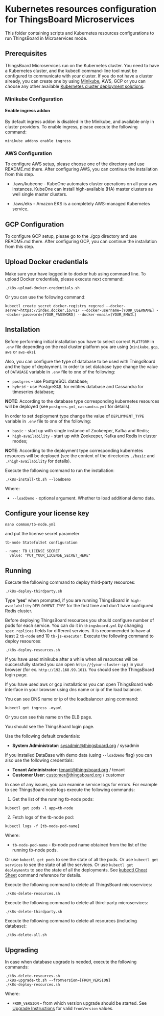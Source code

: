 # Kubernetes resources configuration for ThingsBoard Microservices

This folder containing scripts and Kubernetes resources configurations to run ThingsBoard in Microservices mode.

## Prerequisites

ThingsBoard Microservices run on the Kubernetes cluster.
You need to have a Kubernetes cluster, and the kubectl command-line tool must be configured to communicate with your cluster.
If you do not have a cluster already, you can create one by using [Minikube](https://kubernetes.io/docs/setup/minikube),
AWS, GCP or you can choose any other available [Kubernetes cluster deployment solutions](https://unofficial-kubernetes.readthedocs.io/en/latest/setup/pick-right-solution/).

### Minikube Configuration

#### Enable ingress addon 
By default ingress addon is disabled in the Minikube, and available only in cluster providers.
To enable ingress, please execute the following command:

`
minikube addons enable ingress
` 

### AWS Configuration

To configure AWS setup, please choose one of the directory and use README.md there.  After configuring AWS, you can continue the installation from this step.

- ./aws/kubeone - KubeOne automates cluster operations on all your aws instances. KubeOne can install high-available (HA) master clusters as well single master clusters.

- ./aws/eks - Amazon EKS is a completely AWS-managed Kubernetes service.

## GCP Configuration

To configure GCP setup, plesae go to the ./gcp directory and use README.md there.  After configuring GCP, you can continue the installation from this step.

## Upload Docker credentials

Make sure your have logged in to docker hub using command line. To upload Docker credentials, please execute next command:

`
./k8s-upload-docker-credentials.sh
`

Or you can use the following command:

`
kubectl create secret docker-registry regcred --docker-server=https://index.docker.io/v1/ --docker-username=[YOUR_USERNAME] --docker-password=[YOUR_PASSWORD] --docker-email=[YOUR_EMAIL]
`

## Installation

Before performing initial installation you have to select correct `PLATFORM` in `.env` file depending on the real cluster platform you are using (`minikube`, `gcp`, `aws` or `aws-eks`).

Also, you can configure the type of database to be used with ThingsBoard and the type of deployment.
In order to set database type change the value of `DATABASE` variable in `.env` file to one of the following:

- `postgres` - use PostgreSQL database;
- `hybrid` - use PostgreSQL for entities database and Cassandra for timeseries database;

**NOTE**: According to the database type corresponding kubernetes resources will be deployed (see `postgres.yml`, `cassandra.yml` for details).

In order to set deployment type change the value of `DEPLOYMENT_TYPE` variable in `.env` file to one of the following:

- `basic` - start up with single instance of Zookeeper, Kafka and Redis;
- `high-availability` - start up with Zookeeper, Kafka and Redis in cluster modes;

**NOTE**: According to the deployment type corresponding kubernetes resources will be deployed (see the content of the directories `./basic` and `./high-availability` for details).

Execute the following command to run the installation:

`
./k8s-install-tb.sh --loadDemo
`

Where:

- `--loadDemo` - optional argument. Whether to load additional demo data.

## Configure your license key

`
nano common/tb-node.yml
`

and put the license secret parameter 

```
tb-node StatefulSet configuration

- name: TB_LICENSE_SECRET
  value: "PUT_YOUR_LICENSE_SECRET_HERE"
```

## Running

Execute the following command to deploy third-party resources:

`
./k8s-deploy-thirdparty.sh
`

Type **'yes'** when prompted, if you are running ThingsBoard in `high-availability` `DEPLOYMENT_TYPE` for the first time and don't have configured Redis cluster.

Before deploying ThingsBoard resources you should configure number of pods for each service. 
You can do it in `thingsboard.yml` by changing `spec.replicas` fields for different services. 
It is recommended to have at least 2 `tb-node` and 10 `tb-js-executor`.
Execute the following command to deploy resources:

`
./k8s-deploy-resources.sh
`

If you have used minikube after a while when all resources will be successfully started you can open `http://{your-cluster-ip}` in your browser (for ex. `http://192.168.99.101`).
You should see the ThingsBoard login page.

If you have used aws or gcp installations you can open ThingsBoard web interface in your browser using dns name or ip of the load balancer.

You can see DNS name or ip of the loadbalancer using command:

`
kubectl get ingress -oyaml
`

Or you can see this name on the ELB page.

You should see the ThingsBoard login page.

Use the following default credentials:

- **System Administrator**: sysadmin@thingsboard.org / sysadmin

If you installed DataBase with demo data (using `--loadDemo` flag) you can also use the following credentials:

- **Tenant Administrator**: tenant@thingsboard.org / tenant
- **Customer User**: customer@thingsboard.org / customer

In case of any issues, you can examine service logs for errors.
For example to see ThingsBoard node logs execute the following commands:

1) Get the list of the running tb-node pods:

`
kubectl get pods -l app=tb-node
`

2) Fetch logs of the tb-node pod:

`
kubectl logs -f [tb-node-pod-name]
`

Where:

- `tb-node-pod-name` - tb-node pod name obtained from the list of the running tb-node pods.

Or use `kubectl get pods` to see the state of all the pods.
Or use `kubectl get services` to see the state of all the services.
Or use `kubectl get deployments` to see the state of all the deployments.
See [kubectl Cheat Sheet](https://kubernetes.io/docs/reference/kubectl/cheatsheet/) command reference for details.

Execute the following command to delete all ThingsBoard microservices:

`
./k8s-delete-resources.sh
`

Execute the following command to delete all third-party microservices:

`
./k8s-delete-thirdparty.sh
`

Execute the following command to delete all resources (including database):

`
./k8s-delete-all.sh
`

## Upgrading

In case when database upgrade is needed, execute the following commands:

```
./k8s-delete-resources.sh
./k8s-upgrade-tb.sh --fromVersion=[FROM_VERSION]
./k8s-deploy-resources.sh
```

Where:

- `FROM_VERSION` - from which version upgrade should be started. See [Upgrade Instructions](https://thingsboard.io/docs/user-guide/install/upgrade-instructions) for valid `fromVersion` values.
